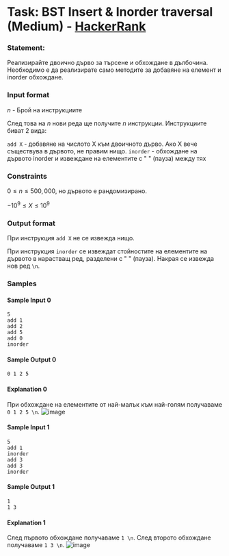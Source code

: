 # Task: BST Insert & Inorder traversal (Medium) - [HackerRank](<https://www.hackerrank.com/contests/algorithms-implementation-test-environment/challenges/bst-insert/problem>)


### Statement:

Реализирайте двоично дърво за търсене и обхождане в дълбочина. Необходимо е да реализирате само методите за добавяне на елемент и inorder обхождане.


### Input format

$n$ - Брой на инструкциите

След това на $n$ нови реда ще получите $n$ инструкции. Инструкциите биват 2 вида:

```add X``` - добавяне на числото X към двоичното дърво. Ако X вече съществува в дървото, не правим нищо.
```inorder``` - обхождане на дървото inorder и извеждане на елементите с " " (пауза) между тях

### Constraints

$0 \le n \le 500,000$, но дървото е рандомизирано.

$-10^9 \le X \le 10^9$

### Output format

При инструкция ```add X``` не се извежда нищо.

При инструкция ```inorder``` се извеждат стойностите на елементите на дървото в нарастващ ред, разделени с " " (пауза). Накрая се извежда нов ред ```\n```.


### Samples


#### Sample Input 0
```
5
add 1
add 2
add 5
add 0
inorder
```

#### Sample Output 0
```
0 1 2 5 
```

#### Explanation 0
При обхождане на елементите от най-малък към най-голям получаваме ```0 1 2 5 \n```.
<img src="https://s3.amazonaws.com/hr-assets/0/1596749482-2373c76c7d-Screenshot_20200807_003104.png" alt="image" title="">

#### Sample Input 1
```
5
add 1
inorder
add 3
add 3
inorder
```

#### Sample Output 1
```
1 
1 3 
```

#### Explanation 1
След първото обхождане получаваме ```1 \n```. След второто обхождане получаваме ```1 3 \n```.
<img src="https://s3.amazonaws.com/hr-assets/0/1596749378-92ce2c69e5-Screenshot_20200807_002909.png" alt="image" title="">
